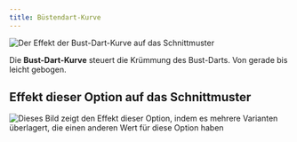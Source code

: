 ```yaml
---
title: Büstendart-Kurve
---
```


![Der Effekt der Bust-Dart-Kurve auf das Schnittmuster](sample.png)

Die **Bust-Dart-Kurve** steuert die Krümmung des Bust-Darts. Von gerade bis leicht gebogen.

## Effekt dieser Option auf das Schnittmuster

![Dieses Bild zeigt den Effekt dieser Option, indem es mehrere Varianten überlagert, die einen anderen Wert für diese Option haben](bella_bustdartcurve_sample.svg "Effekt dieser Option auf das Schnittmuster")
